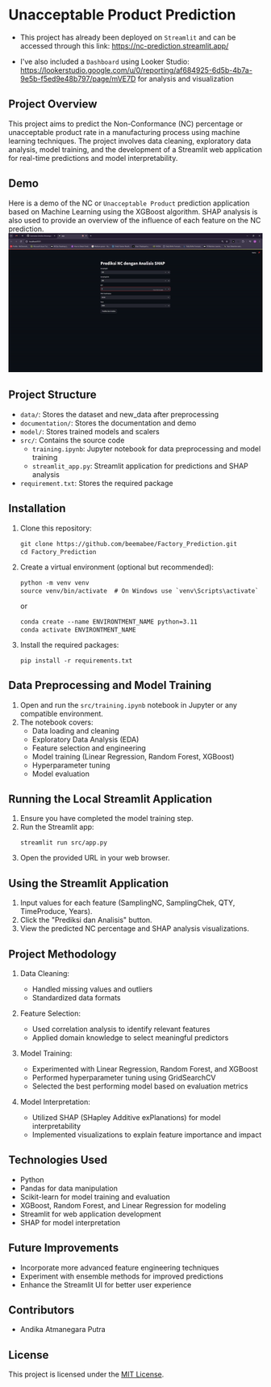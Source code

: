 # Unacceptable Product Prediction

- This project has already been deployed on `Streamlit` and can be accessed through this link: https://nc-prediction.streamlit.app/

- I've also included a `Dashboard` using Looker Studio: https://lookerstudio.google.com/u/0/reporting/af684925-6d5b-4b7a-9e5b-f5ed9e48b797/page/mVE7D for analysis and visualization

## Project Overview
This project aims to predict the Non-Conformance (NC) percentage or unacceptable product rate in a manufacturing process using machine learning techniques. The project involves data cleaning, exploratory data analysis, model training, and the development of a Streamlit web application for real-time predictions and model interpretability.

## Demo
Here is a demo of the NC or `Unacceptable Product` prediction application based on Machine Learning using the XGBoost algorithm. SHAP analysis is also used to provide an overview of the influence of each feature on the NC prediction.
![Alt Text](https://github.com/beemabee/Factory_Prediction/raw/main/documentation/demo.gif)

## Project Structure
- `data/`: Stores the dataset and new_data after preprocessing
- `documentation/`: Stores the documentation and demo
- `model/`: Stores trained models and scalers
- `src/`: Contains the source code
  - `training.ipynb`: Jupyter notebook for data preprocessing and model training
  - `streamlit_app.py`: Streamlit application for predictions and SHAP analysis
- `requirement.txt`: Stores the required package

## Installation
1. Clone this repository:
   ```
   git clone https://github.com/beemabee/Factory_Prediction.git
   cd Factory_Prediction
   ```

2. Create a virtual environment (optional but recommended):
   ```
   python -m venv venv
   source venv/bin/activate  # On Windows use `venv\Scripts\activate`
   ```
   or

   ```
   conda create --name ENVIRONTMENT_NAME python=3.11
   conda activate ENVIRONTMENT_NAME
   ```

3. Install the required packages:
   ```
   pip install -r requirements.txt
   ```

## Data Preprocessing and Model Training
1. Open and run the `src/training.ipynb` notebook in Jupyter or any compatible environment.
2. The notebook covers:
   - Data loading and cleaning
   - Exploratory Data Analysis (EDA)
   - Feature selection and engineering
   - Model training (Linear Regression, Random Forest, XGBoost)
   - Hyperparameter tuning
   - Model evaluation

## Running the Local Streamlit Application
1. Ensure you have completed the model training step.
2. Run the Streamlit app:
   ```
   streamlit run src/app.py
   ```
3. Open the provided URL in your web browser.

## Using the Streamlit Application
1. Input values for each feature (SamplingNC, SamplingChek, QTY, TimeProduce, Years).
2. Click the "Prediksi dan Analisis" button.
3. View the predicted NC percentage and SHAP analysis visualizations.

## Project Methodology
1. Data Cleaning:
   - Handled missing values and outliers
   - Standardized data formats

2. Feature Selection:
   - Used correlation analysis to identify relevant features
   - Applied domain knowledge to select meaningful predictors

3. Model Training:
   - Experimented with Linear Regression, Random Forest, and XGBoost
   - Performed hyperparameter tuning using GridSearchCV
   - Selected the best performing model based on evaluation metrics

4. Model Interpretation:
   - Utilized SHAP (SHapley Additive exPlanations) for model interpretability
   - Implemented visualizations to explain feature importance and impact

## Technologies Used
- Python
- Pandas for data manipulation
- Scikit-learn for model training and evaluation
- XGBoost, Random Forest, and Linear Regression for modeling
- Streamlit for web application development
- SHAP for model interpretation

## Future Improvements
- Incorporate more advanced feature engineering techniques
- Experiment with ensemble methods for improved predictions
- Enhance the Streamlit UI for better user experience

## Contributors
- Andika Atmanegara Putra

## License
This project is licensed under the [MIT License](LICENSE).